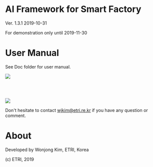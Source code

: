 # AI Framework for Smart Factory

Ver. 1.3.1 2019-10-31

For demonstration only until 2019-11-30


# User Manual
See Doc folder for user manual.

![](https://i.imgur.com/mgZhgld.png)

<br/>
<br/>

<img src="https://github.com/wjkim1108/AI_Framework/blob/master/Doc/AI_Framework_Raw.png"><br>

Don't hesitate to contact wjkim@etri.re.kr if you have any question or comment.

# About

Developed by Wonjong Kim, ETRI, Korea

(c) ETRI, 2019
